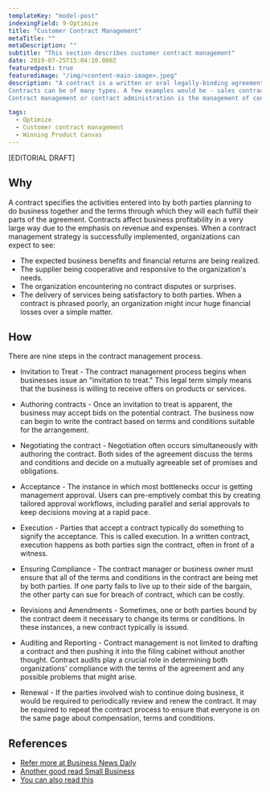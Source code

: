 ```yaml
---
templateKey: "model-post"
indexingField: 9-Optimize
title: "Customer Contract Management"
metaTitle: ""
metaDescription: ""
subtitle: "This section describes customer contract management"
date: 2019-07-25T15:04:10.000Z
featuredpost: true
featuredimage: "/img/<content-main-image>.jpeg"
description: "A contract is a written or oral legally-binding agreement between the parties identified in the agreement to fulfill the terms and conditions outlined in the agreement.
Contracts can be of many types. A few examples would be - sales contracts (including leases), purchasing contracts, partnership agreements, trade agreements, and intellectual property agreements.
Contract management or contract administration is the management of contracts made with customers, vendors, partners, or employees. It is the process of managing contract creation, execution, and analysis to maximize operational and financial performance at an organization, all while reducing financial risk."

tags:
  - Optimize
  - Customer contract management
  - Winning Product Canvas
---
```


[EDITORIAL DRAFT]
## Why
A contract specifies the activities entered into by both parties planning to do business together and the terms through which they will each fulfill their parts of the agreement. Contracts affect business profitability in a very large way due to the emphasis on revenue and expenses.
When a contract management strategy is successfully implemented, organizations can expect to see:
- The expected business benefits and financial returns are being realized.
- The supplier being cooperative and responsive to the organization's needs.
- The organization encountering no contract disputes or surprises.
- The delivery of services being satisfactory to both parties.
When a contract is phrased poorly, an organization might incur huge financial losses over a simple matter.


## How
There are nine steps in the contract management process. 
- Invitation to Treat - The contract management process begins when businesses issue an "invitation to treat." This legal term simply means that the business is willing to receive offers on products or services.

-	Authoring contracts - Once an invitation to treat is apparent, the business may accept bids on the potential contract. The business now can begin to write the contract based on terms and conditions suitable for the arrangement.

-	Negotiating the contract - Negotiation often occurs simultaneously with authoring the contract. Both sides of the agreement discuss the terms and conditions and decide on a mutually agreeable set of promises and obligations.

-	Acceptance - The instance in which most bottlenecks occur is getting management approval. Users can pre-emptively combat this by creating tailored approval workflows, including parallel and serial approvals to keep decisions moving at a rapid pace.

-	Execution - Parties that accept a contract typically do something to signify the acceptance. This is called execution. In a written contract, execution happens as both parties sign the contract, often in front of a witness.

-	Ensuring Compliance - The contract manager or business owner must ensure that all of the terms and conditions in the contract are being met by both parties. If one party fails to live up to their side of the bargain, the other party can sue for breach of contract, which can be costly.

-	Revisions and Amendments - Sometimes, one or both parties bound by the contract deem it necessary to change its terms or conditions. In these instances, a new contract typically is issued.

-	Auditing and Reporting - Contract management is not limited to drafting a contract and then pushing it into the filing cabinet without another thought. Contract audits play a crucial role in determining both organizations' compliance with the terms of the agreement and any possible problems that might arise.

-	Renewal - If the parties involved wish to continue doing business, it would be required to periodically review and renew the contract. It may be required to repeat the contract process to ensure that everyone is on the same page about compensation, terms and conditions.

## References

- [Refer more at Business News Daily](https://www.businessnewsdaily.com/4813-contract-management.html)
- [Another good read Small Business](https://smallbusiness.chron.com/contract-management-basics-59993.html)
- [You can also read this](https://www.cips.org/documents/CIPS_KI_Contract%20Management%20Guidev2.pdf)

